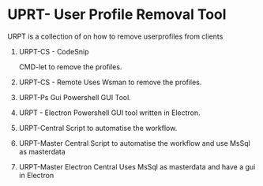 # UPRT- User Profile Removal Tool  

URPT is a collection of on how to remove userprofiles from clients


1. URPT-CS - CodeSnip
   
   CMD-let to remove the profiles. 


2. URPT-CS - Remote
   Uses Wsman to remove the profiles. 


3. URPT-Ps Gui
   Powershell GUI Tool.


4. URPT - Electron
   Powershell GUI tool written in Electron.


5. URPT-Central
   Script to automatise the workflow.


6. URPT-Master Central
   Script to automatise the workflow and use MsSql as masterdata


7. URPT-Master Electron Central
   Uses MsSql as masterdata and have a gui in Electron

